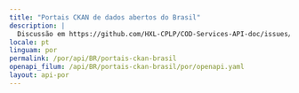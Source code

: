 ```yaml
---
title: "Portais CKAN de dados abertos do Brasil"
description: |
  Discussão em https://github.com/HXL-CPLP/COD-Services-API-doc/issues/4
locale: pt
linguam: por
permalink: /por/api/BR/portais-ckan-brasil
openapi_filum: /api/BR/portais-ckan-brasil/por/openapi.yaml
layout: api-por
---
```

